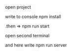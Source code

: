 open project

write to console npm install

.then => npm run start

open second terminal 

and here write npm run server
